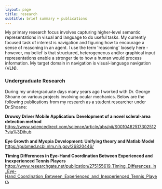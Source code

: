 ```yaml
---
layout: page
title: research
subtitle: brief summary + publications
---
```


My primary research focus involves capturing higher-level semantic representations in visual and language to do useful tasks. My currently focused task of interest is navigation and figuring how to encourage a sense of reasoning in an agent. I use the term 'reasoning' loosely here - however, my belief is that structured, heterogeneous and/or graphical input representations enable a stronger tie to how a human would process information. My target domain in navigation is visual-language navigation (VLN).     

### Undergraduate Research

During my undergraduate days many years ago I worked with Dr. George Shoane on various projects involving ocular mechanics. Below are the following publications from my research as a student researcher under Dr.Shoane:

**Drowsy Driver Mobile Application: Development of a novel scleral-area detection method**
https://www.sciencedirect.com/science/article/abs/pii/S0010482517302512?via%3Dihub

**Eye Growth and Myopia Development: Unifying theory and Matlab Model**
https://pubmed.ncbi.nlm.nih.gov/26820446/

**Timing Differences in Eye-Hand Coordination Between Experienced and Inexperienced Tennis Players**
https://www.researchgate.net/publication/275155619_Timing_Differences_in_Eye-Hand_Coordination_Between_Experienced_and_Inexperienced_Tennis_Players
